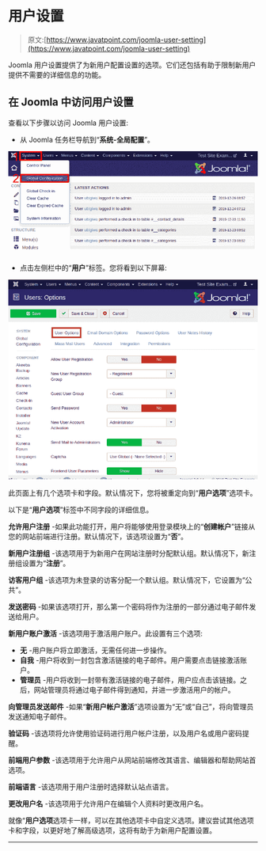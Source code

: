 # 用户设置

> 原文:[https://www.javatpoint.com/joomla-user-setting](https://www.javatpoint.com/joomla-user-setting)

Joomla 用户设置提供了为新用户配置设置的选项。它们还包括有助于限制新用户提供不需要的详细信息的功能。

## 在 Joomla 中访问用户设置

查看以下步骤以访问 Joomla 用户设置:

*   从 Joomla 任务栏导航到“**系统-全局配置**”。

![Joomla User Settings](img/9754d044ecc65140f618b892488b78df.png)

*   点击左侧栏中的“**用户**”标签。您将看到以下屏幕:

![Joomla User Settings](img/f5e5982c60cc6c34f413575d7cc9fa45.png)

此页面上有几个选项卡和字段。默认情况下，您将被重定向到“**用户选项**”选项卡。

以下是“**用户选项**”标签中不同字段的详细信息。

**允许用户注册** -如果此功能打开，用户将能够使用登录模块上的“**创建帐户**”链接从您的网站前端进行注册。默认情况下，该选项设置为“**否**”。

**新用户注册组** -该选项用于为新用户在网站注册时分配默认组。默认情况下，新注册组设置为“**注册**”。

**访客用户组** -该选项为未登录的访客分配一个默认组。默认情况下，它设置为“公共”。

**发送密码** -如果该选项打开，那么第一个密码将作为注册的一部分通过电子邮件发送给用户。

**新用户账户激活** -该选项用于激活用户账户。此设置有三个选项:

*   **无** -用户账户将立即激活，无需任何进一步操作。
*   **自我** -用户将收到一封包含激活链接的电子邮件。用户需要点击链接激活账户。
*   **管理员** -用户将收到一封带有激活链接的电子邮件，用户应点击该链接。之后，网站管理员将通过电子邮件得到通知，并进一步激活用户的帐户。

**向管理员发送邮件** -如果“**新用户帐户激活**”选项设置为“无”或“自己”，将向管理员发送通知电子邮件。

**验证码** -该选项将允许使用验证码进行用户帐户注册，以及用户名或用户密码提醒。

**前端用户参数** -该选项用于允许用户从网站前端修改其语言、编辑器和帮助网站首选项。

**前端语言** -该选项用于用户注册时选择默认站点语言。

**更改用户名** -该选项用于允许用户在编辑个人资料时更改用户名。

就像“**用户选项**选项卡一样，可以在其他选项卡中自定义选项。建议尝试其他选项卡和字段，以更好地了解高级选项，这将有助于为新用户配置设置。

* * *